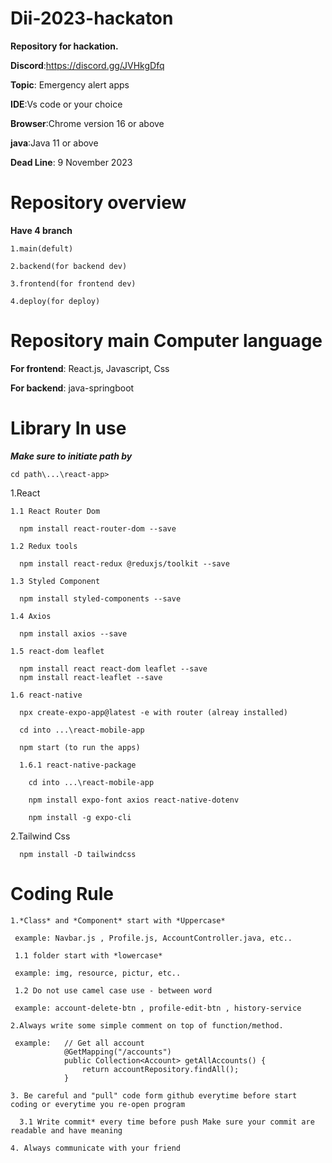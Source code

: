 # Dii-2023-hackaton
 **Repository for hackation.**
 
 **Discord**:https://discord.gg/JVHkgDfq

 **Topic**: Emergency alert apps

 **IDE**:Vs code or your choice
 
 **Browser**:Chrome version 16 or above

 **java**:Java 11 or above

 **Dead Line**: 9 November 2023
# Repository overview
 **Have 4 branch**
 
    1.main(defult)

    2.backend(for backend dev)

    3.frontend(for frontend dev)

    4.deploy(for deploy)
# Repository main Computer language
 **For frontend**: React.js, Javascript, Css

 **For backend**: java-springboot

# Library In use
 ***Make sure to initiate path by***

    cd path\...\react-app> 
    
  1.React

    1.1 React Router Dom

      npm install react-router-dom --save

    1.2 Redux tools

      npm install react-redux @reduxjs/toolkit --save

    1.3 Styled Component

      npm install styled-components --save

    1.4 Axios

      npm install axios --save

    1.5 react-dom leaflet

      npm install react react-dom leaflet --save
      npm install react-leaflet --save

    1.6 react-native

      npx create-expo-app@latest -e with router (alreay installed)
      
      cd into ...\react-mobile-app

      npm start (to run the apps)

      1.6.1 react-native-package

        cd into ...\react-mobile-app

        npm install expo-font axios react-native-dotenv

        npm install -g expo-cli

  2.Tailwind Css

      npm install -D tailwindcss

 # Coding Rule
    1.*Class* and *Component* start with *Uppercase*

     example: Navbar.js , Profile.js, AccountController.java, etc..

     1.1 folder start with *lowercase*

     example: img, resource, pictur, etc..

     1.2 Do not use camel case use - between word

     example: account-delete-btn , profile-edit-btn , history-service

    2.Always write some simple comment on top of function/method.

     example:   // Get all account
                @GetMapping("/accounts")
                public Collection<Account> getAllAccounts() {
                    return accountRepository.findAll();
                }
              
    3. Be careful and "pull" code form github everytime before start coding or everytime you re-open program

      3.1 Write commit* every time before push Make sure your commit are readable and have meaning

    4. Always communicate with your friend

  



